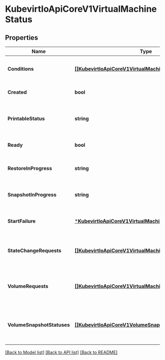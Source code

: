 # KubevirtIoApiCoreV1VirtualMachineStatus

## Properties
Name | Type | Description | Notes
------------ | ------------- | ------------- | -------------
**Conditions** | [**[]KubevirtIoApiCoreV1VirtualMachineCondition**](kubevirt.io.api.core.v1.VirtualMachineCondition.md) | Hold the state information of the VirtualMachine and its VirtualMachineInstance | [optional] [default to null]
**Created** | **bool** | Created indicates if the virtual machine is created in the cluster | [optional] [default to null]
**PrintableStatus** | **string** | PrintableStatus is a human readable, high-level representation of the status of the virtual machine | [optional] [default to null]
**Ready** | **bool** | Ready indicates if the virtual machine is running and ready | [optional] [default to null]
**RestoreInProgress** | **string** | RestoreInProgress is the name of the VirtualMachineRestore currently executing | [optional] [default to null]
**SnapshotInProgress** | **string** | SnapshotInProgress is the name of the VirtualMachineSnapshot currently executing | [optional] [default to null]
**StartFailure** | [***KubevirtIoApiCoreV1VirtualMachineStartFailure**](kubevirt.io.api.core.v1.VirtualMachineStartFailure.md) | StartFailure tracks consecutive VMI startup failures for the purposes of crash loop backoffs | [optional] [default to null]
**StateChangeRequests** | [**[]KubevirtIoApiCoreV1VirtualMachineStateChangeRequest**](kubevirt.io.api.core.v1.VirtualMachineStateChangeRequest.md) | StateChangeRequests indicates a list of actions that should be taken on a VMI e.g. stop a specific VMI then start a new one. | [optional] [default to null]
**VolumeRequests** | [**[]KubevirtIoApiCoreV1VirtualMachineVolumeRequest**](kubevirt.io.api.core.v1.VirtualMachineVolumeRequest.md) | VolumeRequests indicates a list of volumes add or remove from the VMI template and hotplug on an active running VMI. | [optional] [default to null]
**VolumeSnapshotStatuses** | [**[]KubevirtIoApiCoreV1VolumeSnapshotStatus**](kubevirt.io.api.core.v1.VolumeSnapshotStatus.md) | VolumeSnapshotStatuses indicates a list of statuses whether snapshotting is supported by each volume. | [optional] [default to null]

[[Back to Model list]](../README.md#documentation-for-models) [[Back to API list]](../README.md#documentation-for-api-endpoints) [[Back to README]](../README.md)


